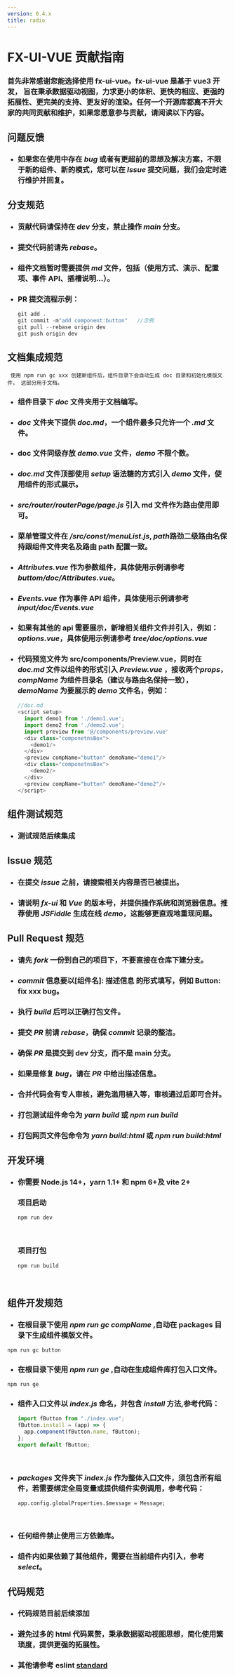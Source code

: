 ```yaml
---
version: 0.4.x
title: radio
---
```


# FX-UI-VUE 贡献指南

### 首先非常感谢您能选择使用 fx-ui-vue。fx-ui-vue 是基于 vue3 开发， 旨在秉承数据驱动视图，力求更小的体积、更快的相应、更强的拓展性、更完美的支持、更友好的渲染。任何一个开源库都离不开大家的共同贡献和维护，如果您愿意参与贡献，请阅读以下内容。

## 问题反馈

- ### 如果您在使用中存在 _bug_ 或者有更超前的思想及解决方案，不限于新的组件、新的模式，您可以在 _Issue_ 提交问题，我们会定时进行维护并回复。

## 分支规范

- ### 贡献代码请保持在 _dev_ 分支，禁止操作 _main_ 分支。
- ### 提交代码前请先 _rebase_。
- ### 组件文档暂时需要提供 _md_ 文件，包括（使用方式、演示、配置项、事件 API、插槽说明...）。
- ### PR 提交流程示例：

  ```javascript
  git add .
  git commit -m"add component:button"   //示例
  git pull --rebase origin dev
  git push origin dev
  ```

## 文档集成规范

```
 使用 npm run gc xxx 创建新组件后，组件目录下会自动生成 doc 目录和初始化模版文件， 这部分用于文档。
```

- ### 组件目录下 _doc_ 文件夹用于文档编写。
- ### _doc_ 文件夹下提供 _doc.md_，一个组件最多只允许一个 _.md_ 文件。
- ### doc 文件同级存放 _demo.vue_ 文件，_demo_ 不限个数。
- ### _doc.md_ 文件顶部使用 _setup_ 语法糖的方式引入 _demo_ 文件，使用组件的形式展示。
- ### _src/router/routerPage/page.js_ 引入 md 文件作为路由使用即可。
- ### 菜单管理文件在 _/src/const/menuList.js_, *path*路劲二级路由名保持跟组件文件夹名及路由 path 配置一致。
- ### _Attributes.vue_ 作为参数组件，具体使用示例请参考 _buttom/doc/Attributes.vue_。
- ### _Events.vue_ 作为事件 API 组件，具体使用示例请参考 _input/doc/Events.vue_
- ### 如果有其他的 api 需要展示，新增相关组件文件并引入，例如：_options.vue_，具体使用示例请参考 _tree/doc/options.vue_
- ### 代码预览文件为 src/components/Preview.vue，同时在 _doc.md_ 文件以组件的形式引入 _Preview.vue_ ，接收两个*props*，_compName_ 为组件目录名（建议与路由名保持一致），_demoName_ 为要展示的 _demo_ 文件名，例如：
  ```javascript
  //doc.md
  <script setup>
    import demo1 from './demo1.vue';
    import demo2 from './demo2.vue';
    import preview from '@/components/preview.vue'
    <div class="componetnsBox">
      <demo1/>
    </div>
    <preview compName="button" demoName="demo1"/>
    <div class="componetnsBox">
      <demo2/>
    </div>
    <preview compName="button" demoName="demo2"/>
  </script>
  ```

## 组件测试规范

- ### 测试规范后续集成

## Issue 规范

- ### 在提交 _issue_ 之前，请搜索相关内容是否已被提出。
- ### 请说明 _fx-ui_ 和 _Vue_ 的版本号，并提供操作系统和浏览器信息。推荐使用 _JSFiddle_ 生成在线 _demo_，这能够更直观地重现问题。

## Pull Request 规范

- ### 请先 _fork_ 一份到自己的项目下，不要直接在仓库下建分支。
- ### _commit_ 信息要以[组件名]: 描述信息 的形式填写，例如 Button: fix xxx bug。
- ### 执行 _build_ 后可以正确打包文件。
- ### 提交 _PR_ 前请 _rebase_，确保 _commit_ 记录的整洁。
- ### 确保 _PR_ 是提交到 dev 分支，而不是 main 分支。
- ### 如果是修复 _bug_，请在 _PR_ 中给出描述信息。
- ### 合并代码会有专人审核，避免滥用植入等，审核通过后即可合并。
- ### 打包测试组件命令为 _yarn build_ 或 _npm run build_
- ### 打包网页文件包命令为 _yarn build:html_ 或 _npm run build:html_

## 开发环境

- ### 你需要 Node.js 14+，yarn 1.1+ 和 npm 6+及 vite 2+

  ### 项目启动

  ```javascript
  npm run dev
  ```

  <br/>

  ### 项目打包

  ```javascript
  npm run build
  ```

  <br/>

## 组件开发规范

- ### 在根目录下使用 _npm run gc compName_ ,自动在 packages 目录下生成组件模版文件。

```javascript
npm run gc button
```

- ### 在根目录下使用 _npm run ge_ ,自动在生成组件库打包入口文件。

```javascript
npm run ge
```

- ### 组件入口文件以 _index.js_ 命名，并包含 _install_ 方法,参考代码：
  ```javascript
  import fButton from "./index.vue";
  fButton.install = (app) => {
    app.component(fButton.name, fButton);
  };
  export default fButton;
  ```
  <br/>
- ### _packages_ 文件夹下 _index.js_ 作为整体入口文件，须包含所有组件，若需要绑定全局变量或提供组件实例调用，参考代码：
  ```
  app.config.globalProperties.$message = Message;
  ```
  <br/>
- ### 任何组件禁止使用三方依赖库。
- ### 组件内如果依赖了其他组件，需要在当前组件内引入，参考 _select_。

## 代码规范

- ### 代码规范目前后续添加
- ### 避免过多的 html 代码累赘，秉承数据驱动视图思想，简化使用繁琐度，提供更强的拓展性。
- ### 其他请参考 eslint [standard](https://github.com/standard/standard/blob/master/RULES.md#javascript-standard-style)
<br/>
<br/>
<br/>
